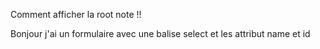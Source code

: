 Comment afficher la root note !!

Bonjour j'ai un formulaire avec une balise select et les attribut name et id
